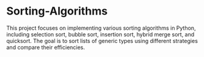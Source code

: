 # Sorting-Algorithms
This project focuses on implementing various sorting algorithms in Python, including selection sort, bubble sort, insertion sort, hybrid merge sort, and quicksort. The goal is to sort lists of generic types using different strategies and compare their efficiencies.
